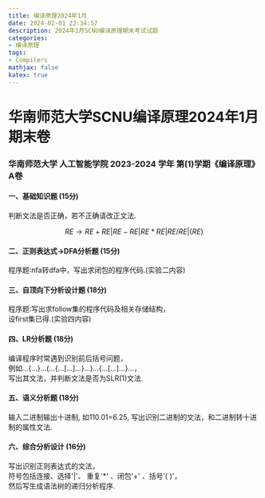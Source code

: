```yaml
---
title: 编译原理2024年1月
date: 2024-02-01 22:34:57
description: 2024年1月SCNU编译原理期末考试试题
categories:
- 编译原理
tags:
- Compilers
mathjax: false
katex: true
---
```


# 华南师范大学SCNU编译原理2024年1月期末卷

###  华南师范大学 人工智能学院 2023-2024 学年 第(1)学期《编译原理》A卷

#### 一、基础知识题 (15分)

判断文法是否正确，若不正确请改正文法.

$$
RE\rightarrow RE+RE|RE-RE|RE*RE|RE/RE|(RE)
$$

#### 二、正则表达式->DFA分析题 (15分)

程序题∶nfa转dfa中，写出求闭包的程序代码.(实验二内容)

#### 三、自顶向下分析设计题 (18分)

程序题∶写出求follow集的程序代码及相关存储结构，  
设first集已得.(实验四内容)

#### 四、LR分析题 (18分)

编译程序时常遇到识别前后括号问题，  
例如…\{…\}…\(…\{…\[…\]…\}…\)…\{…\[…\]…\}…，  
写出其文法，并判断文法是否为SLR(1)文法.

#### 五、语义分析题 (18分)

输入二进制输出十进制, 如110.01=6.25, 写出识别二进制的文法，和二进制转十进制的属性文法.

#### 六、综合分析设计 (16分)

写出识别正则表达式的文法，  
符号包括连接、选择'|'、 重复'\*' 、闭包'+' 、括号'( )'，  
然后写生成语法树的递归分析程序.
